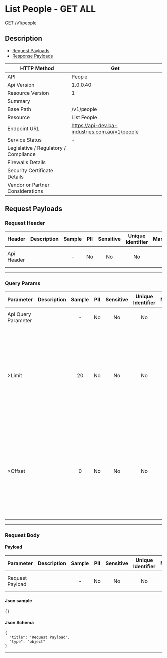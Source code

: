 # List People - GET ALL

GET /v1/people

## Description



* [Request Payloads](#request-payloads)
* [Response Payloads](#response-payloads)

| HTTP Method                           | Get|
| ------------------------------------- | ----------------------------------------------- |
| API                                   | People                                           |
| Api Version                           | 1.0.0.40                                         |
| Resource Version                      | 1                                               |
| Summary                               |                                       |
| Base Path                             | /v1/people                                     |
| Resource                              | List People                                      |
| Endpoint URL                          | https://api-dev.ba-industries.com.au/v1/people              |
| Service Status                        |  -                                          |
| Legislative / Regulatory / Compliance |                                             |
| Firewalls Details                     |                                              |
| Security Certificate Details          |                                              |
| Vendor or Partner Considerations      |                                             |

## Request Payloads

### Request Header



| Header | Description | Sample | PII | Sensitive | Unique Identifier | Mandatory | Default | Details |
| ------ | :---------: | :----: | :-: | :-------: | :---------------: | :-------: | :-----: | ------- |
| Api Header |  |  -  | No | No | No | No |  -  | Data Type : object<br>  |


---

### Query Params



| Parameter | Description | Sample | PII | Sensitive | Unique Identifier | Mandatory | Default | Details |
| --------- | :---------: | :----: | :-: | :-------: | :---------------: | :-------: | :-----: | ------- |
| Api Query Parameter |  |  -  | No | No | No | No |  -  | Data Type : object<br>  |
| >Limit |  | 20 | No | No | No | No |  -  | Data Type : integer<br> Minimum :  - <br> Exclusive Minimum : No<br> Maximum :  - <br> Exclusive Maximum : No<br> Multiple Of :  - <br>  |
| >Offset |  | 0 | No | No | No | No |  -  | Data Type : integer<br> Minimum :  - <br> Exclusive Minimum : No<br> Maximum :  - <br> Exclusive Maximum : No<br> Multiple Of :  - <br>  |


---

### Request Body

#### Payload 



| Parameter | Description | Sample | PII | Sensitive | Unique Identifier | Mandatory | Default | Details |
| :----- | :-----: | :-----: | :-----: | :-----: | :-----: | :-----: | :-----: | :----- |
| Request Payload |  |  -  | No | No | No | No |  -  | Data Type : object<br>  |



#### Json sample
```
{}
```


#### Json Schema
```
{
  "title": "Request Payload",
  "type": "object"
}
```

---